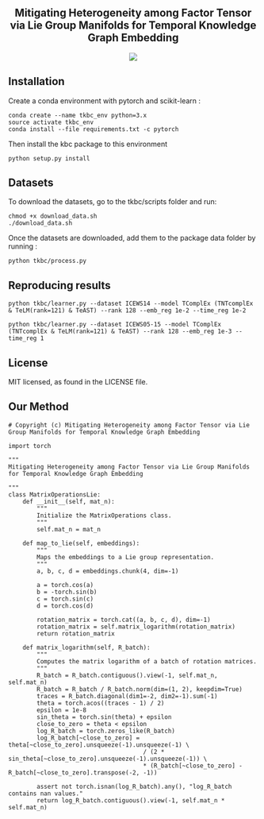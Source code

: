 <h2 align="center">
Mitigating Heterogeneity among Factor Tensor via Lie Group Manifolds for Temporal Knowledge Graph Embedding
</h2>

<p align="center">
  <img src="https://img.shields.io/badge/PyTorch-%23EE4C2C.svg?e&logo=PyTorch&logoColor=white">
</p>



## Installation
Create a conda environment with pytorch and scikit-learn :
```
conda create --name tkbc_env python=3.x
source activate tkbc_env
conda install --file requirements.txt -c pytorch
```

Then install the kbc package to this environment
```
python setup.py install
```

## Datasets

To download the datasets, go to the tkbc/scripts folder and run:
```
chmod +x download_data.sh
./download_data.sh
```

Once the datasets are downloaded, add them to the package data folder by running :
```
python tkbc/process.py
```


## Reproducing results



```
python tkbc/learner.py --dataset ICEWS14 --model TComplEx (TNTcomplEx & TeLM(rank=121) & TeAST) --rank 128 --emb_reg 1e-2 --time_reg 1e-2

python tkbc/learner.py --dataset ICEWS05-15 --model TComplEx  (TNTcomplEx & TeLM(rank=121) & TeAST) --rank 128 --emb_reg 1e-3 --time_reg 1
```





## License
MIT licensed, as found in the LICENSE file.


## Our Method

```
# Copyright (c) Mitigating Heterogeneity among Factor Tensor via Lie Group Manifolds for Temporal Knowledge Graph Embedding

import torch

"""
Mitigating Heterogeneity among Factor Tensor via Lie Group Manifolds for Temporal Knowledge Graph Embedding

"""
class MatrixOperationsLie:
    def __init__(self, mat_n):
        """
        Initialize the MatrixOperations class.
        """
        self.mat_n = mat_n

    def map_to_lie(self, embeddings):
        """
        Maps the embeddings to a Lie group representation.
        """
        a, b, c, d = embeddings.chunk(4, dim=-1)
        
        a = torch.cos(a)
        b = -torch.sin(b)
        c = torch.sin(c)
        d = torch.cos(d)
        
        rotation_matrix = torch.cat((a, b, c, d), dim=-1)
        rotation_matrix = self.matrix_logarithm(rotation_matrix)
        return rotation_matrix

    def matrix_logarithm(self, R_batch):
        """
        Computes the matrix logarithm of a batch of rotation matrices.
        """
        R_batch = R_batch.contiguous().view(-1, self.mat_n, self.mat_n)
        R_batch = R_batch / R_batch.norm(dim=(1, 2), keepdim=True)
        traces = R_batch.diagonal(dim1=-2, dim2=-1).sum(-1)
        theta = torch.acos((traces - 1) / 2)
        epsilon = 1e-8
        sin_theta = torch.sin(theta) + epsilon
        close_to_zero = theta < epsilon
        log_R_batch = torch.zeros_like(R_batch)
        log_R_batch[~close_to_zero] = theta[~close_to_zero].unsqueeze(-1).unsqueeze(-1) \
                                      / (2 * sin_theta[~close_to_zero].unsqueeze(-1).unsqueeze(-1)) \
                                      * (R_batch[~close_to_zero] - R_batch[~close_to_zero].transpose(-2, -1))

        assert not torch.isnan(log_R_batch).any(), "log_R_batch contains nan values."
        return log_R_batch.contiguous().view(-1, self.mat_n * self.mat_n)

```
